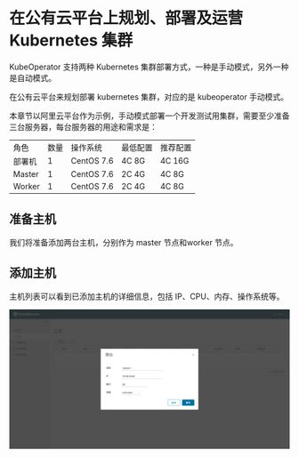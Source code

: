 # 在公有云平台上规划、部署及运营 Kubernetes 集群

KubeOperator 支持两种 Kubernetes 集群部署方式，一种是手动模式，另外一种是自动模式。

在公有云平台来规划部署 kubernetes 集群，对应的是 kubeoperator 手动模式。

本章节以阿里云平台作为示例，手动模式部署一个开发测试用集群，需要至少准备三台服务器，每台服务器的用途和需求是：

<table>
    <tr>
        <td>角色</td>
        <td>数量</td>
        <td>操作系统</td>
        <td>最低配置</td>
        <td>推荐配置</td>
    </tr>
    <tr>
        <td>部署机</td>
        <td>1</td>
        <td>CentOS 7.6</td>
        <td>4C 8G</td>
        <td>4C 16G</td>
    </tr>
    <tr>
        <td>Master</td>
        <td>1</td>
        <td>CentOS 7.6</td>
        <td>2C 4G</td>
        <td>4C 8G</td>
    </tr>
    <tr>
        <td>Worker</td>
        <td>1</td>
        <td>CentOS 7.6</td>
        <td>2C 4G</td>
        <td>4C 8G</td>
    </tr>
</table>

## 准备主机

我们将准备添加两台主机，分别作为 master 节点和worker 节点。

## 添加主机

主机列表可以看到已添加主机的详细信息，包括 IP、CPU、内存、操作系统等。

![host-1](../img/user_manual/hosts/hosts-1.png)

